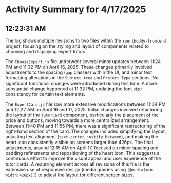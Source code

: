 # Activity Summary for 4/17/2025

## 12:23:31 AM
The log shows multiple revisions to two files within the `xpertbuddy-frontend` project, focusing on the styling and layout of components related to choosing and displaying expert tutors.

The `ChooseExpert.js` file underwent several minor updates between 11:24 PM and 11:32 PM on April 16, 2025. These changes primarily involved adjustments to the spacing (`gap` classes) within the UI, and minor text formatting alterations in the `Subject Area` and `Project Type` sections.  No significant functional changes were introduced during this time. A more substantial change happened at 11:32 PM, updating the font size consistency for certain text elements.

The `ExpertCard.js` file saw more extensive modifications between 11:34 PM and 12:22 AM on April 16 and 17, 2025.  Initial changes involved refactoring the layout of the `TutorCard` component, particularly the placement of the price and buttons, moving towards a more centralized arrangement.  Between 11:40 PM and 11:55 PM, there was a significant restructuring of the right-hand section of the card.  The changes included simplifying the layout, adjusting text alignment (`text-center`, `justify-between`), and making the heart icon consistently visible on screens larger than 426px. The final adjustments, around 12:15 AM on April 17, focused on minor spacing and padding refinements and repositioning of the heart icon.  This suggests a continuous effort to improve the visual appeal and user experience of the tutor cards. A recurring element across all revisions of this file is the extensive use of responsive design (media queries using `[@media(min-width:426px)]`) to adjust the layout for different screen sizes.
